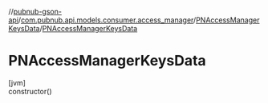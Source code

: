 //[pubnub-gson-api](../../../index.md)/[com.pubnub.api.models.consumer.access_manager](../index.md)/[PNAccessManagerKeysData](index.md)/[PNAccessManagerKeysData](-p-n-access-manager-keys-data.md)

# PNAccessManagerKeysData

[jvm]\
constructor()
